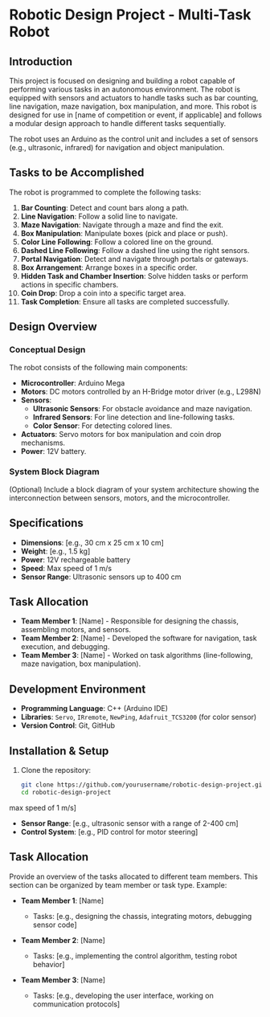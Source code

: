 # Robotic Design Project - Multi-Task Robot

## Introduction
This project is focused on designing and building a robot capable of performing various tasks in an autonomous environment. The robot is equipped with sensors and actuators to handle tasks such as bar counting, line navigation, maze navigation, box manipulation, and more. This robot is designed for use in [name of competition or event, if applicable] and follows a modular design approach to handle different tasks sequentially.

The robot uses an Arduino as the control unit and includes a set of sensors (e.g., ultrasonic, infrared) for navigation and object manipulation.

## Tasks to be Accomplished

The robot is programmed to complete the following tasks:

1. **Bar Counting**: Detect and count bars along a path.
2. **Line Navigation**: Follow a solid line to navigate.
3. **Maze Navigation**: Navigate through a maze and find the exit.
4. **Box Manipulation**: Manipulate boxes (pick and place or push).
5. **Color Line Following**: Follow a colored line on the ground.
6. **Dashed Line Following**: Follow a dashed line using the right sensors.
7. **Portal Navigation**: Detect and navigate through portals or gateways.
8. **Box Arrangement**: Arrange boxes in a specific order.
9. **Hidden Task and Chamber Insertion**: Solve hidden tasks or perform actions in specific chambers.
10. **Coin Drop**: Drop a coin into a specific target area.
11. **Task Completion**: Ensure all tasks are completed successfully.

## Design Overview

### Conceptual Design
The robot consists of the following main components:
- **Microcontroller**: Arduino Mega
- **Motors**: DC motors controlled by an H-Bridge motor driver (e.g., L298N)
- **Sensors**:
  - **Ultrasonic Sensors**: For obstacle avoidance and maze navigation.
  - **Infrared Sensors**: For line detection and line-following tasks.
  - **Color Sensor**: For detecting colored lines.
- **Actuators**: Servo motors for box manipulation and coin drop mechanisms.
- **Power**: 12V battery.

### System Block Diagram
(Optional) Include a block diagram of your system architecture showing the interconnection between sensors, motors, and the microcontroller.

## Specifications
- **Dimensions**: [e.g., 30 cm x 25 cm x 10 cm]
- **Weight**: [e.g., 1.5 kg]
- **Power**: 12V rechargeable battery
- **Speed**: Max speed of 1 m/s
- **Sensor Range**: Ultrasonic sensors up to 400 cm


## Task Allocation
- **Team Member 1**: [Name] - Responsible for designing the chassis, assembling motors, and sensors.
- **Team Member 2**: [Name] - Developed the software for navigation, task execution, and debugging.
- **Team Member 3**: [Name] - Worked on task algorithms (line-following, maze navigation, box manipulation).

## Development Environment
- **Programming Language**: C++ (Arduino IDE)
- **Libraries**: `Servo`, `IRremote`, `NewPing`, `Adafruit_TCS3200` (for color sensor)
- **Version Control**: Git, GitHub

## Installation & Setup

1. Clone the repository:
   ```bash
   git clone https://github.com/yourusername/robotic-design-project.git
   cd robotic-design-project
max speed of 1 m/s]
- **Sensor Range**: [e.g., ultrasonic sensor with a range of 2-400 cm]
- **Control System**: [e.g., PID control for motor steering]

## Task Allocation
Provide an overview of the tasks allocated to different team members. This section can be organized by team member or task type. Example:

- **Team Member 1**: [Name]
  - Tasks: [e.g., designing the chassis, integrating motors, debugging sensor code]

- **Team Member 2**: [Name]
  - Tasks: [e.g., implementing the control algorithm, testing robot behavior]

- **Team Member 3**: [Name]
  - Tasks: [e.g., developing the user interface, working on communication protocols]

